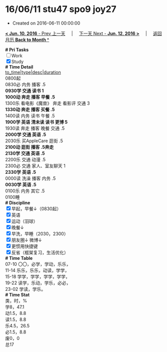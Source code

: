 # 16/06/11 stu47 spo9 joy27

- Created on 2016-06-11 00:00:00

[**< Jun. 10, 2016** - Prev 上一天](_archived/lifelogs/2016/06/d10.md) &nbsp; &nbsp; | &nbsp; &nbsp; [下一天 Next - **Jun. 12, 2016 >**](_archived/lifelogs/2016/06/d12.md) &nbsp; &nbsp; |  &nbsp; &nbsp; [返回月历 **Back to Month ^**](_archived/lifelogs/2016/06/index.md)
<br/><div><b># Pri Tasks</b></div><div><input type="checkbox"/>Work</div><div><input checked="true" type="checkbox"/>Study</div><div><b># Time Detail</b></div><div><u>to_time|type|desc|duration</u></div><div>0800起</div><div>0830必 内务 播客 .5</div><div><b>0930学 交通 读书 1</b></div><div><b>1000动 奔走 播客 早餐 .5</b></div><div>1300乐 看电影《魔兽》 奔走 看影评 交通 3</div><div><b>1330动 奔走 播客 买餐 .5</b></div><div>1400读 内务 读书 午餐 .5</div><div><b>1900学 英语 清未读 读书 更博 5</b></div><div>1930读 奔走 播客 晚餐 交通 .5</div><div><b>2000学 交通 英语 .5</b></div><div>2030乐 买AppleCare 逛街 .5</div><div><b>2100动 逛街 播客 .5</b><b>奔走</b></div><div><b>2130学 交通 英语 .5</b></div><div>2200乐 交通 动漫 .5</div><div>2300必 交通 家人、室友聊天 1</div><div><b>2330学 英语 .5</b></div><div>0000读 洗澡 播客 内务 .5</div><div><b>0030学 英语 .5</b></div><div>0100乐 内务 其它 .5</div><div>0100睡</div><div><b># Discipline</b></div><div><input checked="true" type="checkbox"/>早起，早餐↓（0830起）</div><div><input checked="true" type="checkbox"/>英语</div><div><input checked="true" type="checkbox"/>运动（羽球）</div><div><input checked="true" type="checkbox"/>晚餐↓</div><div><input checked="true" type="checkbox"/>早洗，早睡（2030，2300）</div><div><b><input checked="true" type="checkbox"/></b>朋友圈↓ 微博↓</div><div><input checked="true" type="checkbox"/>更惯用快捷键</div><div><input checked="true" type="checkbox"/>反省（框架复习，生活优化）</div><div><b># Time Table</b></div><div>07-10 〇〇，必学，学动，乐乐，</div><div>11-14 乐乐，乐乐，动读，学学，</div><div>15-18 学学，学学，学学，学学，</div><div>19-22 读学，乐动，学乐，必必，</div><div>23-02 学读，学乐。</div><div><b># Time Stat</b></div><div>类，时，%</div><div>学8，47.1</div><div>动1.5，8.8</div><div>读1.5，8.8</div><div>乐4.5，26.5</div><div>必1.5，8.8</div><div>废0，0</div><div>总17</div>

